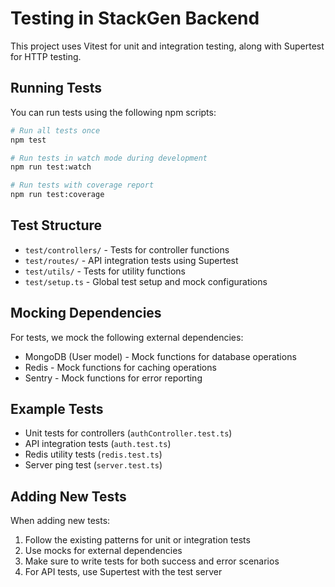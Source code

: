 # Testing in StackGen Backend

This project uses Vitest for unit and integration testing, along with Supertest for HTTP testing.

## Running Tests

You can run tests using the following npm scripts:

```bash
# Run all tests once
npm test

# Run tests in watch mode during development
npm run test:watch

# Run tests with coverage report
npm run test:coverage
```

## Test Structure

- `test/controllers/` - Tests for controller functions
- `test/routes/` - API integration tests using Supertest
- `test/utils/` - Tests for utility functions
- `test/setup.ts` - Global test setup and mock configurations

## Mocking Dependencies

For tests, we mock the following external dependencies:

- MongoDB (User model) - Mock functions for database operations
- Redis - Mock functions for caching operations
- Sentry - Mock functions for error reporting

## Example Tests

- Unit tests for controllers (`authController.test.ts`)
- API integration tests (`auth.test.ts`)
- Redis utility tests (`redis.test.ts`)
- Server ping test (`server.test.ts`)

## Adding New Tests

When adding new tests:

1. Follow the existing patterns for unit or integration tests
2. Use mocks for external dependencies
3. Make sure to write tests for both success and error scenarios
4. For API tests, use Supertest with the test server
